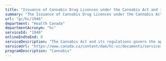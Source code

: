 ```yaml
---
title: "Issuance of Cannabis Drug Licences under the Cannabis Act and its Regulations"
summary: "The Issuance of Cannabis Drug Licences under the Cannabis Act and its Regulations service from Health Canada is not available end-to-end online, according to the GC Service Inventory."
url: "gc/hc/1946"
department: "Health Canada"
departmentAcronym: "hc"
serviceId: "1946"
onlineEndtoEnd: 0
serviceDescription: "The Cannabis Act and its regulations govern the applications for licences and permits. License holders under the Cannabis Regulations may perform authorized activities found on their licence. Applications are submitted using a downloadable Cannabis Drug Licence Application Form from the Health Canada website. (CSCB)"
serviceUrl: "https://www.canada.ca/content/dam/hc-sc/documents/services/drugs-medication/cannabis/industry-licensees-applicants/cannabis-drug-licence-application-form-eng.pdf"
programDescription: "Cannabis"
---
```

